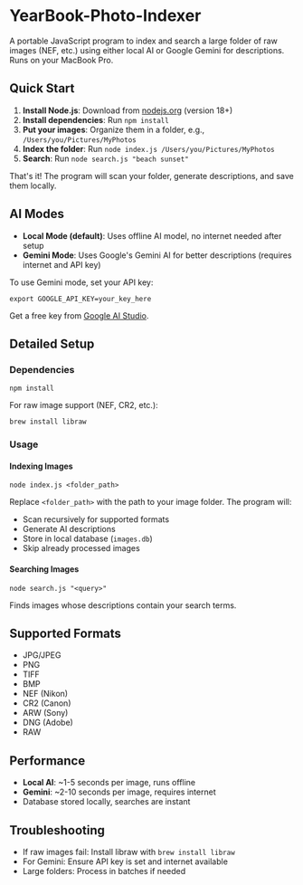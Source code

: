 # YearBook-Photo-Indexer

A portable JavaScript program to index and search a large folder of raw images (NEF, etc.) using either local AI or Google Gemini for descriptions. Runs on your MacBook Pro.

## Quick Start

1. **Install Node.js**: Download from [nodejs.org](https://nodejs.org/) (version 18+)
2. **Install dependencies**: Run `npm install`
3. **Put your images**: Organize them in a folder, e.g., `/Users/you/Pictures/MyPhotos`
4. **Index the folder**: Run `node index.js /Users/you/Pictures/MyPhotos`
5. **Search**: Run `node search.js "beach sunset"`

That's it! The program will scan your folder, generate descriptions, and save them locally.

## AI Modes

- **Local Mode (default)**: Uses offline AI model, no internet needed after setup
- **Gemini Mode**: Uses Google's Gemini AI for better descriptions (requires internet and API key)

To use Gemini mode, set your API key:
```
export GOOGLE_API_KEY=your_key_here
```
Get a free key from [Google AI Studio](https://makersuite.google.com/app/apikey).

## Detailed Setup

### Dependencies
```
npm install
```

For raw image support (NEF, CR2, etc.):
```
brew install libraw
```

### Usage

#### Indexing Images
```
node index.js <folder_path>
```
Replace `<folder_path>` with the path to your image folder. The program will:
- Scan recursively for supported formats
- Generate AI descriptions
- Store in local database (`images.db`)
- Skip already processed images

#### Searching Images
```
node search.js "<query>"
```
Finds images whose descriptions contain your search terms.

## Supported Formats

- JPG/JPEG
- PNG
- TIFF
- BMP
- NEF (Nikon)
- CR2 (Canon)
- ARW (Sony)
- DNG (Adobe)
- RAW

## Performance

- **Local AI**: ~1-5 seconds per image, runs offline
- **Gemini**: ~2-10 seconds per image, requires internet
- Database stored locally, searches are instant

## Troubleshooting

- If raw images fail: Install libraw with `brew install libraw`
- For Gemini: Ensure API key is set and internet available
- Large folders: Process in batches if needed

